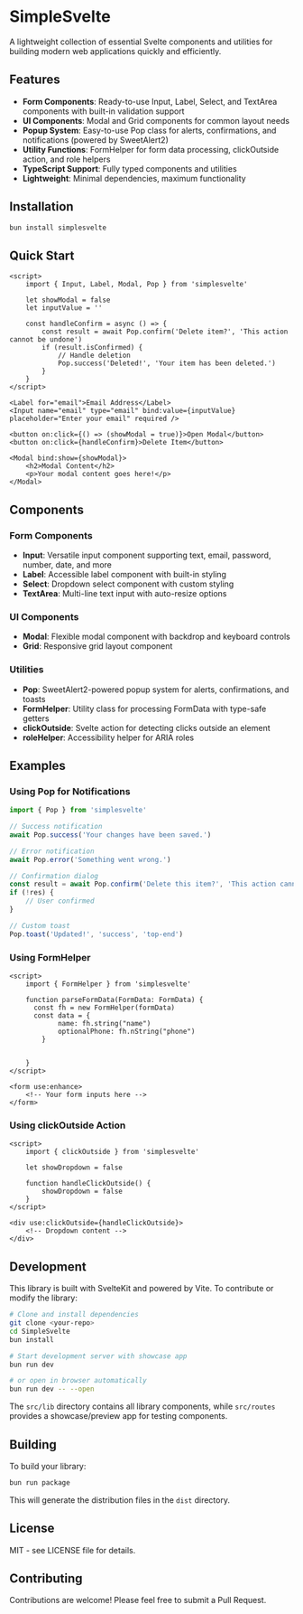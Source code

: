 # SimpleSvelte

A lightweight collection of essential Svelte components and utilities for building modern web applications quickly and efficiently.

## Features

- **Form Components**: Ready-to-use Input, Label, Select, and TextArea components with built-in validation support
- **UI Components**: Modal and Grid components for common layout needs
- **Popup System**: Easy-to-use Pop class for alerts, confirmations, and notifications (powered by SweetAlert2)
- **Utility Functions**: FormHelper for form data processing, clickOutside action, and role helpers
- **TypeScript Support**: Fully typed components and utilities
- **Lightweight**: Minimal dependencies, maximum functionality

## Installation

```bash
bun install simplesvelte
```

## Quick Start

```svelte
<script>
	import { Input, Label, Modal, Pop } from 'simplesvelte'

	let showModal = false
	let inputValue = ''

	const handleConfirm = async () => {
		const result = await Pop.confirm('Delete item?', 'This action cannot be undone')
		if (result.isConfirmed) {
			// Handle deletion
			Pop.success('Deleted!', 'Your item has been deleted.')
		}
	}
</script>

<Label for="email">Email Address</Label>
<Input name="email" type="email" bind:value={inputValue} placeholder="Enter your email" required />

<button on:click={() => (showModal = true)}>Open Modal</button>
<button on:click={handleConfirm}>Delete Item</button>

<Modal bind:show={showModal}>
	<h2>Modal Content</h2>
	<p>Your modal content goes here!</p>
</Modal>
```

## Components

### Form Components

- **Input**: Versatile input component supporting text, email, password, number, date, and more
- **Label**: Accessible label component with built-in styling
- **Select**: Dropdown select component with custom styling
- **TextArea**: Multi-line text input with auto-resize options

### UI Components

- **Modal**: Flexible modal component with backdrop and keyboard controls
- **Grid**: Responsive grid layout component

### Utilities

- **Pop**: SweetAlert2-powered popup system for alerts, confirmations, and toasts
- **FormHelper**: Utility class for processing FormData with type-safe getters
- **clickOutside**: Svelte action for detecting clicks outside an element
- **roleHelper**: Accessibility helper for ARIA roles

## Examples

### Using Pop for Notifications

```javascript
import { Pop } from 'simplesvelte'

// Success notification
await Pop.success('Your changes have been saved.')

// Error notification
await Pop.error('Something went wrong.')

// Confirmation dialog
const result = await Pop.confirm('Delete this item?', 'This action cannot be undone')
if (!res) {
	// User confirmed
}

// Custom toast
Pop.toast('Updated!', 'success', 'top-end')
```

### Using FormHelper

```svelte
<script>
	import { FormHelper } from 'simplesvelte'

	function parseFormData(FormData: FormData) {
	  const fh = new FormHelper(formData)
	  const data = {
			name: fh.string("name")
			optionalPhone: fh.nString("phone")
		}

		
	}
</script>

<form use:enhance>
	<!-- Your form inputs here -->
</form>
```

### Using clickOutside Action

```svelte
<script>
	import { clickOutside } from 'simplesvelte'

	let showDropdown = false

	function handleClickOutside() {
		showDropdown = false
	}
</script>

<div use:clickOutside={handleClickOutside}>
	<!-- Dropdown content -->
</div>
```

## Development

This library is built with SvelteKit and powered by Vite. To contribute or modify the library:

```bash
# Clone and install dependencies
git clone <your-repo>
cd SimpleSvelte
bun install

# Start development server with showcase app
bun run dev

# or open in browser automatically
bun run dev -- --open
```

The `src/lib` directory contains all library components, while `src/routes` provides a showcase/preview app for testing components.

## Building

To build your library:

```bash
bun run package
```

This will generate the distribution files in the `dist` directory.

## License

MIT - see LICENSE file for details.

## Contributing

Contributions are welcome! Please feel free to submit a Pull Request.
